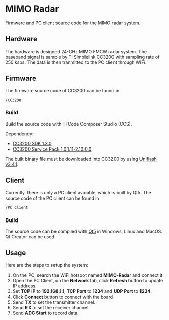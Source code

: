 # MIMO Radar

Firmware and PC client source code for the MIMO radar system.

## Hardware

The hardware is designed 24-GHz MIMO FMCW radar system. The baseband signal is sample by TI Simplelink CC3200 with sampling rate of 250 ksps. The data is then tranmitted to the PC client through WiFi.

## Firmware

The firmware source code of CC3200 can be found in

```
/CC3200
```

### Build

Build the source code with TI Code Composer Studio (CCS).

Dependency:

* [CC3200 SDK 1.3.0](http://www.ti.com/tool/CC3200SDK)
* [CC3200 Service Pack 1.0.1.11-2.10.0.0](http://www.ti.com/tool/CC3200SDK)

The built binary file must be downloaded into CC3200 by using [Uniflash v3.4.1](http://www.ti.com/tool/UNIFLASH).

## Client

Currently, there is only a PC client avaiable, which is built by Qt5.
The source code of the PC client can be found in

```
/PC Client
```

### Build

The source code can be compiled with [Qt5](https://www.qt.io/) in Windows, Linux and MacOS. Qt Creator can be used.

## Usage

Here are the steps to setup the system:

1. On the PC, search the WiFi hotspot named **MIMO-Radar** and connect it.
2. Open the PC Client, on the **Network** tab, click **Refresh** button to update IP address.
3. Set **TCP IP** to **192.168.1.1**, **TCP Port** to **1234** and **UDP Port** to **1234**.
4. Click **Connect** button to connect with the board.
5. Send **TX <N>** to set the transmitter channel.
6. Send **RX <N>** to set the receiver channel.
7. Send **ADC Start** to record data.
